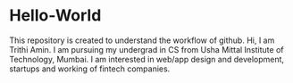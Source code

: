 # Hello-World
This repository is created to understand the workflow of github.
Hi, I am Trithi Amin.
I am pursuing my undergrad in CS from Usha Mittal Institute of Technology, Mumbai.
I am interested in web/app design and development, startups and working of fintech companies.
